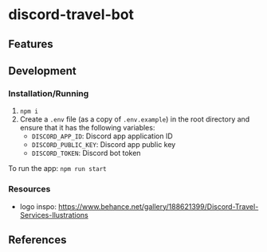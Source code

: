 # discord-travel-bot

## Features

## Development

### Installation/Running

1. `npm i`
1. Create a `.env` file (as a copy of `.env.example`) in the root directory and ensure that it has the following variables:
    * `DISCORD_APP_ID`: Discord app application ID
    * `DISCORD_PUBLIC_KEY`: Discord app public key
    * `DISCORD_TOKEN`: Discord bot token

To run the app: `npm run start`

### Resources

* logo inspo: https://www.behance.net/gallery/188621399/Discord-Travel-Services-Ilustrations

## References